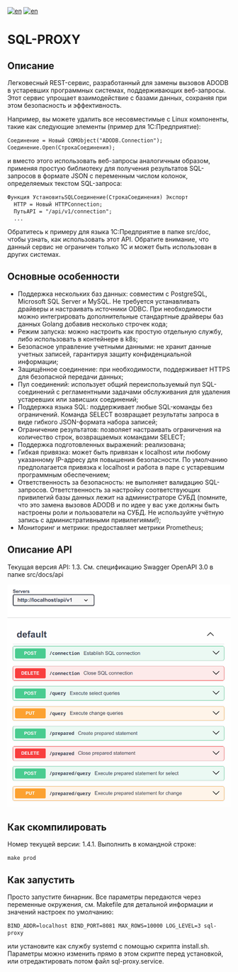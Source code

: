 [![en](https://img.shields.io/badge/lang-en-red.svg)](https://github.com/alm494/sql_proxy/blob/main/README.md)
[![en](https://img.shields.io/badge/lang-ru-red.svg)](https://github.com/alm494/sql_proxy/blob/main/README.ru.md)

# SQL-PROXY

## Описание

Легковесный REST-сервис, разработанный для замены вызовов ADODB в устаревших программных системах, поддерживающих веб-запросы. 
Этот сервис упрощает взаимодействие с базами данных, сохраняя при этом безопасность и эффективность. 

Например, вы можете удалить все несовместимые с Linux компоненты, такие как следующие элементы (пример для 1С:Предприятие): 
 
```1C-Enterprise
Соединение = Новый COMObject("ADODB.Connection");
Соединение.Open(СтрокаСоединения);
```
 

и вместо этого использовать веб-запросы аналогичным образом, применяя простую библиотеку для получения результатов SQL-запросов в формате JSON с переменным числом колонок, определяемых текстом SQL-запроса: 
 
```1C-Enterprise
Функция УстановитьSQLСоединение(СтрокаСоединения) Экспорт
  HTTP = Новый HTTPConnection;
  ПутьAPI = "/api/v1/connection";
  ...
```
 

Обратитесь к примеру для языка 1С:Предприятие в папке src/doc, чтобы узнать, как использовать этот API. Обратите внимание, что данный сервис не ограничен только 1С и может быть использован в других системах.

## Основные особенности

+ Поддержка нескольких баз данных: совместим с PostgreSQL, Microsoft SQL Server и MySQL. Не требуется устанавливать
  драйверы и настраивать источники ODBC. При необходимости можно интегрировать дополнительные стандартные драйверы баз данных Golang добавив несколько строчек кода;
+ Режим запуска: можно настроить как простую отдельную службу, либо использовать в контейнере в k8s;
+ Безопасное управление учетными данными: не хранит данные учетных записей, гарантируя защиту конфиденциальной информации;
+ Защищённое соединение: при необходимости, поддерживает HTTPS для безопасной передачи данных;
+ Пул соединений: использует общий переиспользуемый пул SQL-соединений с регламентными задачами обслуживания для удаления устаревших или зависших соединений;
+ Поддержка языка SQL: поддерживает любые SQL-команды без ограничений. Команда SELECT возвращает результаты запроса в виде гибкого JSON-формата набора записей;
+ Ограничение результатов: позволяет настраивать ограничения на количество строк, возвращаемых командами SELECT;
+ Поддержка подготовленных выражений: реализована;
+ Гибкая привязка: может быть привязан к localhost или любому указанному IP-адресу для повышения безопасности. По умолчанию предполагается привязка к localhost и работа в паре с устаревшим программным обеспечением;
+ Ответственность за безопасность: не выполняет валидацию SQL-запросов. Ответственность за настройку соответствующих привилегий базы данных лежит на администраторе СУБД (помните, что это замена вызовов ADODB и по идее у вас уже должны быть настроены роли и пользователи на СУБД. Не используйте учётную запись с административными привилегиями!);
+ Мониторинг и метрики: предоставляет метрики Prometheus;

## Описание API

Текущая версия API: 1.3. См. спецификацию Swagger OpenAPI 3.0 в папке src/docs/api

![API overview](src/docs/api/swagger.png)

## Как скомпилировать

Номер текущей версии: 1.4.1. Выполнить в командной строке:

```
make prod
```

## Как запустить

Просто запустите бинарник. Все параметры передаются через переменные окружения, см. Makefile для детальной информации и значений настроек по умолчанию:

```
BIND_ADDR=localhost BIND_PORT=8081 MAX_ROWS=10000 LOG_LEVEL=3 sql-proxy
```

или установите как службу systemd с помощью скрипта install.sh. Параметры можно изменить прямо в этом скрипте перед установкой, или отредактировать потом файл sql-proxy.service.